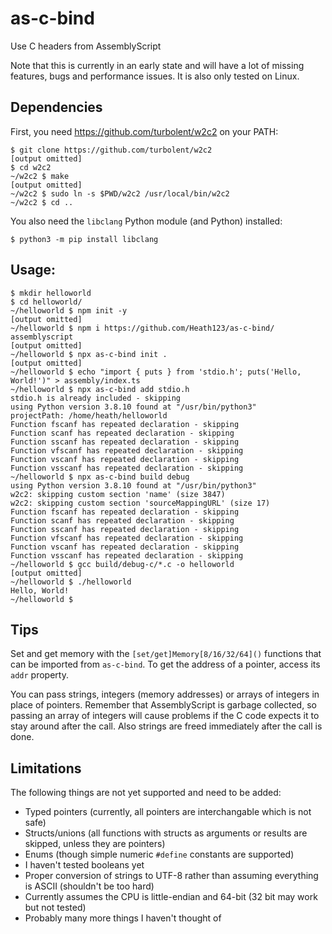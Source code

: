 # as-c-bind
Use C headers from AssemblyScript

Note that this is currently in an early state and will have a lot of missing features, bugs and performance issues. It is also only tested on Linux.

## Dependencies

First, you need https://github.com/turbolent/w2c2 on your PATH:

```
$ git clone https://github.com/turbolent/w2c2
[output omitted]
$ cd w2c2
~/w2c2 $ make
[output omitted]
~/w2c2 $ sudo ln -s $PWD/w2c2 /usr/local/bin/w2c2
~/w2c2 $ cd ..
```

You also need the `libclang` Python module (and Python) installed:

```
$ python3 -m pip install libclang
```

## Usage:

```
$ mkdir helloworld
$ cd helloworld/
~/helloworld $ npm init -y
[output omitted]
~/helloworld $ npm i https://github.com/Heath123/as-c-bind/ assemblyscript
[output omitted]
~/helloworld $ npx as-c-bind init .
[output omitted]
~/helloworld $ echo "import { puts } from 'stdio.h'; puts('Hello, World!')" > assembly/index.ts
~/helloworld $ npx as-c-bind add stdio.h
stdio.h is already included - skipping
using Python version 3.8.10 found at "/usr/bin/python3"
projectPath: /home/heath/helloworld
Function fscanf has repeated declaration - skipping
Function scanf has repeated declaration - skipping
Function sscanf has repeated declaration - skipping
Function vfscanf has repeated declaration - skipping
Function vscanf has repeated declaration - skipping
Function vsscanf has repeated declaration - skipping
~/helloworld $ npx as-c-bind build debug
using Python version 3.8.10 found at "/usr/bin/python3"
w2c2: skipping custom section 'name' (size 3847)
w2c2: skipping custom section 'sourceMappingURL' (size 17)
Function fscanf has repeated declaration - skipping
Function scanf has repeated declaration - skipping
Function sscanf has repeated declaration - skipping
Function vfscanf has repeated declaration - skipping
Function vscanf has repeated declaration - skipping
Function vsscanf has repeated declaration - skipping
~/helloworld $ gcc build/debug-c/*.c -o helloworld
[output omitted]
~/helloworld $ ./helloworld
Hello, World!
~/helloworld $
```

## Tips

Set and get memory with the `[set/get]Memory[8/16/32/64]()` functions that can be imported from `as-c-bind`. To get the address of a pointer, access its `addr` property.

You can pass strings, integers (memory addresses) or arrays of integers in place of pointers. Remember that AssemblyScript is garbage collected, so passing an array of integers will cause problems if the C code expects it to stay around after the call. Also strings are freed immediately after the call is done.

## Limitations

The following things are not yet supported and need to be added:

- Typed pointers (currently, all pointers are interchangable which is not safe)
- Structs/unions (all functions with structs as arguments or results are skipped, unless they are pointers)
- Enums (though simple numeric `#define` constants are supported)
- I haven't tested booleans yet
- Proper conversion of strings to UTF-8 rather than assuming everything is ASCII (shouldn't be too hard)
- Currently assumes the CPU is little-endian and 64-bit (32 bit may work but not tested)
- Probably many more things I haven't thought of
